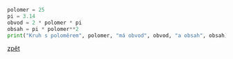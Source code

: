 ```python
polomer = 25
pi = 3.14
obvod = 2 * polomer * pi
obsah = pi * polomer**2
print("Kruh s poloměrem", polomer, "má obvod", obvod, "a obsah", obsah)
```
[zpět](../../programovani_uvod.md#úkol-8)